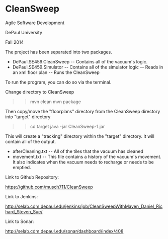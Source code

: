 CleanSweep
===================
Agile Software Development

DePaul University

Fall 2014

The project has been separated into two packages. 
- DePaul.SE459.CleanSweep
	-- Contains all of the vacuum's logic.
- DePaul.SE459.Simulator
	-- Contains all of the simulator logic
		-- Reads in an xml floor plan
		-- Runs the CleanSweep 

To run the program, you can do so via the terminal.

Change directory to CleanSweep

>> mvn clean
>> mvn package

Then copy/move the "floorplans" directory from the CleanSweep directory into "target" directory

>> cd target
>> java -jar CleanSweep-1.jar

This will create a "tracking" directory within the "target" directory.
It will contain all of the output.
- afterCleaning.txt
	-- All of the tiles that the vacuum has cleaned
- movement.txt
	-- This file contains a history of the vacuum's movement.  It also indicates when the vacuum needs to recharge or needs to be emptied.



Link to Github Repository:

https://github.com/musch711/CleanSweep


Link to Jenkins:

http://selab.cdm.depaul.edu/jenkins/job/CleanSweepWithMaven_Daniel_Richard_Steven_Sue/


Link to Sonar:

http://selab.cdm.depaul.edu/sonar/dashboard/index/408
